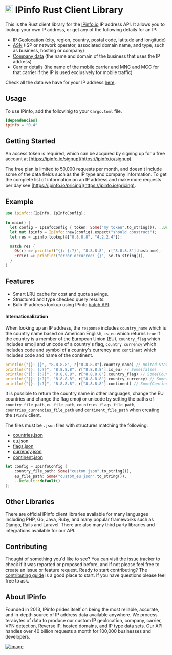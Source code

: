 # [<img src="https://ipinfo.io/static/ipinfo-small.svg" alt="IPinfo" width="24"/>](https://ipinfo.io/) IPinfo Rust Client Library

This is the Rust client library for the [IPinfo.io](https://ipinfo.io) IP address API.
It allows you to lookup your own IP address, or get any of the following details for an IP:

- [IP Geolocation](https://ipinfo.io/ip-geolocation-api) (city, region, country, postal code, latitude and longitude)
- [ASN](https://ipinfo.io/asn-api) (ISP or network operator, associated domain name, and type, such as business, hosting or company)
- [Company data](https://ipinfo.io/ip-company-api) (the name and domain of the business that uses the IP address)
- [Carrier details](https://ipinfo.io/ip-carrier-api) (the name of the mobile carrier and MNC and MCC for that carrier if the IP is used exclusively for mobile traffic)

Check all the data we have for your IP address [here](https://ipinfo.io/what-is-my-ip).

## Usage

To use IPinfo, add the followinig to your `Cargo.toml` file.

```toml
[dependencies]
ipinfo = "0.4"
```

## Getting Started

An access token is required, which can be acquired by signing up for a free account
at [https://ipinfo.io/signup](https://ipinfo.io/signup).

The free plan is limited to 50,000 requests per month, and doesn't include some of the
data fields such as the IP type and company information. To get the complete list of
information on an IP address and make more requests per day see [https://ipinfo.io/pricing](https://ipinfo.io/pricing).

## Example

```rust
use ipinfo::{IpInfo, IpInfoConfig};

fn main() {
  let config = IpInfoConfig { token: Some("my token".to_string()), ..Default::default() };
  let mut ipinfo = IpInfo::new(config).expect("should construct");
  let res = ipinfo.lookup(&["8.8.8.8", "4.2.2.4"]);

  match res {
    Ok(r) => println!("{}: {:?}", "8.8.8.8", r["8.8.8.8"].hostname),
    Err(e) => println!("error occurred: {}", &e.to_string()),
  }
}
```

## Features

* Smart LRU cache for cost and quota savings.
* Structured and type checked query results.
* Bulk IP address lookup using IPinfo [batch API](https://ipinfo.io/developers/batch).

#### Internationalization

When looking up an IP address, the `response` includes `country_name` which is the country name based on American English, `is_eu` which returns `true` if the country is a member of the European Union (EU), `country_flag` which includes emoji and unicode of a country's flag, `country_currency` 
which includes code and symbol of a country's currency and `continent` which includes code and name of the continent. 

```rust 
println!("{}: {}", "8.8.8.8", r["8.8.8.8"].country_name) // United States
println!("{}: {:?}", "8.8.8.8", r["8.8.8.8"].is_eu) // Some(false)
println!("{}: {:?}", "8.8.8.8", r["8.8.8.8"].country_flag) // Some(CountryFlag { emoji: "🇺🇸", unicode: "U+1F1FA U+1F1F8" })
println!("{}: {:?}", "8.8.8.8", r["8.8.8.8"].country_currency) // Some(CountryCurrency { code: "USD", symbol: "$" })
println!("{}: {:?}", "8.8.8.8", r["8.8.8.8"].continent) // Some(Continent { code: "NA", name: "North America" })
```

It is possible to return the country name in other languages, change the EU countries and change the flag emoji or unicode by setting the paths of `country_file_path`, `eu_file_path`, `countries_flags_file_path`, `countries_currencies_file_path` and `continent_file_path` when creating the `IPinfo` client.

The files must be `.json` files with structures matching the following:

- [countries.json](./src/countries.json)
- [eu.json](./src/eu.json)
- [flags.json](./src/flags.json)
- [currency.json](./src/currency.json)
- [continent.json](./src/continent.json)

```rust
let config = IpInfoConfig {
    country_file_path: Some("custom.json".to_string()),
    eu_file_path: Some("custom_eu.json".to_string()),
    ..Default::default()
};
```

## Other Libraries

There are official IPinfo client libraries available for many languages including
PHP, Go, Java, Ruby, and many popular frameworks such as Django, Rails and Laravel.
There are also many third party libraries and integrations available for our API.

## Contributing

Thought of something you'd like to see? You can visit the issue tracker
to check if it was reported or proposed before, and if not please feel free to
create an issue or feature request. Ready to start contributing?
The [contributing guide][contributing] is a good place to start. If you have
questions please feel free to ask.

## About IPinfo

Founded in 2013, IPinfo prides itself on being the most reliable, accurate, and in-depth source of IP address data available anywhere. We process terabytes of data to produce our custom IP geolocation, company, carrier, VPN detection, Reverse IP, hosted domains, and IP type data sets. Our API handles over 40 billion requests a month for 100,000 businesses and developers.

[![image](https://avatars3.githubusercontent.com/u/15721521?s=128&u=7bb7dde5c4991335fb234e68a30971944abc6bf3&v=4)](https://ipinfo.io/)

[contributing]: https://github.com/ipinfo/rust/blob/master/CONTRIBUTING.md

